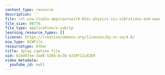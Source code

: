 ```yaml
---
content_type: resource
description: ''
file: /ol-ocw-studio-app/courses/8-03sc-physics-iii-vibrations-and-waves-fall-2016/b14d4fee3ad65266bc3bb339f11c82b9_Dlhma3z57SA.vtt
file_size: 98776
file_type: application/x-subrip
learning_resource_types: []
license: https://creativecommons.org/licenses/by-nc-sa/4.0/
ocw_type: OCWFile
resourcetype: Other
title: 3play caption file
uid: b14d4fee-3ad6-5266-bc3b-b339f11c82b9
video_metadata:
  youtube_id: null
---
```

